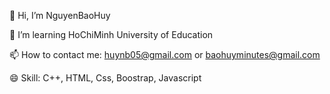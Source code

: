 👋 Hi, I’m NguyenBaoHuy

👀 I’m learning HoChiMinh University of Education

📫 How to contact me: huynb05@gmail.com or baohuyminutes@gmail.com

😄 Skill: C++, HTML, Css, Boostrap, Javascript

